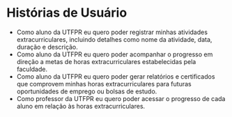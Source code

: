 # Histórias de Usuário

* Como aluno da UTFPR eu quero poder registrar minhas atividades extracurriculares, incluindo detalhes como nome da atividade, data, duração e descrição.
*  Como aluno da UTFPR eu quero poder acompanhar o progresso em direção a metas de horas extracurriculares estabelecidas pela faculdade.
*  Como aluno da UTFPR eu quero poder gerar relatórios e certificados que comprovem minhas horas extracurriculares para futuras oportunidades de emprego ou bolsas de estudo.
*  Como professor da UTFPR eu quero poder acessar o progresso de cada aluno em relação às horas extracurriculares.